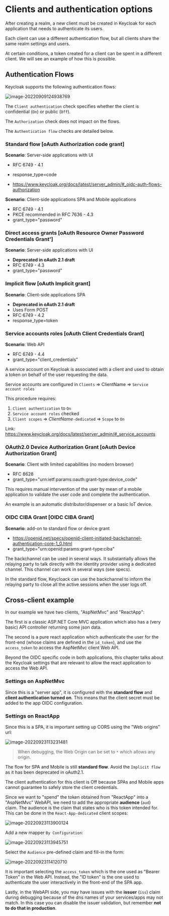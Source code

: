 # Clients and authentication options

After creating a realm, a new client must be created in Keycloak for each application that needs to authenticate its users.

Each client can use a different authentication flow, but all clients share the same realm settings and users.

At certain conditions, a token created for a client can be spent in a different client. We will see an example of how this is possible.

## Authentication Flows

Keycloak supports the following authentication flows:

![image-20220909124938769](images/flows/image-20220909124938769.png)

The `Client authentication` check specifies whether the client is confidential (`On`) or public (`Off`).

The `Authorization` check does not impact on the flows.

The `Authentication flow` checks are detailed below.

### Standard flow [oAuth Authorization code grant]

**Scenario**: Server-side applications with UI

* RFC 6749 - 4.1

* response_type=code
* https://www.keycloak.org/docs/latest/server_admin/#_oidc-auth-flows-authorization

**Scenario**: Client-side applications SPA and Mobile applications

* RFC 6749 - 4.1
* PKCE recommended in RFC 7636 - 4.3
* grant_type="password"



### Direct access grants [oAuth Resource Owner Password Credentials Grant']

**Scenario**: Server-side applications with UI

* **Deprecated in oAuth 2.1 draft**
* RFC 6749 - 4.3
* grant_type="password"



### Implicit flow [oAuth Implicit grant]

**Scenario**: Client-side applications SPA

* **Deprecated in oAuth 2.1 draft**
* Uses Form POST
* RFC 6749 - 4.2
* response_type=token

### Service accounts roles [oAuth Client Credentials Grant]

**Scenario**: Web API

* RFC 6749 - 4.4
* grant_type="client_credentials"

A service account on Keycloak is associated with a client and used to obtain a token on behalf of the user requesting the data.

Service accounts are configured in `Clients` $\Rightarrow$ ClientName $\Rightarrow$ `Service account roles` 

This procedure requires:

1. `Client authentication` to `On`
2. `Service account roles` checked
3. `Client scopes` $\Rightarrow$ *ClientName*`-dedicated` $\Rightarrow$ `Scope` to `On`

Link: https://www.keycloak.org/docs/latest/server_admin/#_service_accounts

### OAuth2.0 Device Authorization Grant  [oAuth Device Authorization Grant]

**Scenario**: Client with limited capabilities (no modern browser)

* RFC 8628
* grant_type="urn:ietf:params:oauth:grant-type:device_code"

This requires manual intervention of the user by mean of a mobile application to validate the user code and complete the authentication.

An example is an automatic distributor/dispenser or a basic IoT device.

### OIDC CIBA Grant [OIDC CIBA Grant]

**Scenario**: add-on to standard flow or device grant

* https://openid.net/specs/openid-client-initiated-backchannel-authentication-core-1_0.html
* grant_type="urn:openid:params:grant-type:ciba"

The backchannel can be used in several ways. It substantially allows the relaying party to talk directly with the identity provider using a dedicated channel. This channel can work in several ways (see specs).

In the standard flow, Keycloack can use the backchannel to inform the relaying party to close all the active sessions when the user logs off.

## Cross-client example

In our example we have two clients, "AspNetMvc" and "ReactApp":

The first is a classic ASP.NET Core MVC application which also has a (very basic) API controller returning some json data.

The second is a pure react application which authenticate the user for the front-end (whose claims are defined in the `id_token`), and use the `access_token` to access the AspNetMvc client Web API.

Beyond the OIDC specific code in both applications, this chapter talks about the Keycloak settings that are relevant to allow the react application to access the Web API.

### Settings on AspNetMvc

Since this is a "server app", it is configured with the **standard flow** and **client authentication turned on**. This means that the client secret must be added to the app OIDC configuration.

### Settings on ReactApp

Since this is a SPA, it is important setting up CORS using the "Web origins" url:

![image-20220923113231481](images/flows/image-20220923113231481.png)

>  When debugging, the Web Origin can be set to `*` which allows any origin.

The flow for SPA and Mobile is still **standard flow**. Avoid the `Implicit flow` as  it has been deprecated in oAuth2.1.

The client authentication for this client is Off because SPAs and Mobile apps cannot guarantee to safely store the client credentials.

Since  we want to "spend" the token obtained from "ReactApp" into a "AspNetMvc" WebAPI, we need to add the appropriate **audience** (`aud`) claim. The audience is the claim that states who is this token intended for. This can be done in the `React-App-dedicated` client scopes:

![image-20220923113900124](images/flows/image-20220923113900124.png)

Add a new mapper `By Configuration`:

![image-20220923113945751](images/flows/image-20220923113945751.png)

Select the `Audience` pre-defined claim and fill-in the form:

![image-20220923114120710](images/flows/image-20220923114120710.png)

It is important selecting the `access_token` which is the one used as "Bearer Token" in the Web API. Instead, the "ID token" is the one used to authenticate the user interactively in the front-end of the SPA app.

Lastly, in the WebAPI side, you may have issues with the **issuer** (`iss`) claim  during debugging because of the dns names of your services/apps may not match. In this case you can disable the issuer validation, but remember **not to do that in production**.

